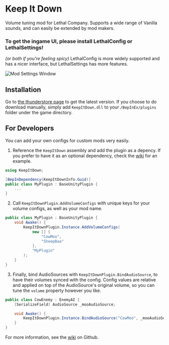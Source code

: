 # Keep It Down

Volume tuning mod for Lethal Company. Supports a wide range of Vanilla sounds, and can easily be extended by mod makers.

### To get the ingame UI, please install LethalConfig or LethalSettings!
 _(or both if you're feeling spicy)_ LethalConfig is more widely supported and has a nicer interface, but LethalSettings has more features.

![Mod Settings Window](https://github.com/Kesomannen/KeepItDown/assets/113015915/39229796-b2e2-4712-9d42-fd6c2d51f2dd)

## Installation

Go to [the thunderstore page](https://thunderstore.io/c/lethal-company/p/Kesomannen/KeepItDown/) to get the latest version. If you choose to do download manually, simply add `KeepItDown.dll` to your `/BepInEx/plugins` folder under the game directory.

## For Developers

You can add your own configs for custom mods very easily.

1. Reference the `KeepItDown` assembly and add the plugin as a depency. If you prefer to have it as an optional dependency, check the [wiki](https://github.com/Kesomannen/KeepItDown/wiki) for an example.
```cs
using KeepItDown;

[BepInDependency(KeepItDownInfo.Guid)]
public class MyPlugin : BaseUnityPlugin {
    ...
}
```
2. Call `KeepItDownPlugin.AddVolumeConfigs` with unique keys for your volume configs, as well as your mod name.
```cs
public class MyPlugin : BaseUnityPlugin {
    void Awake() {
        KeepItDownPlugin.Instance.AddVolumeConfigs(
            new [] {
                "CowMoo",
                "SheepBaa"
            },
            "MyPlugin"
        );
    }
}
```
3. Finally, bind AudioSources with `KeepItDownPlugin.BindAudioSource`, to have their volumes synced with the config. Config values are relative and applied on top of the AudioSource's original volume, so you can tune the `volume` property however you like.
```cs
public class CowEnemy : EnemyAI {
    [SerializeField] AudioSource _mooAudioSource;

    void Awake() {
        KeepItDownPlugin.Instance.BindAudioSource("CowMoo", _mooAudioSource);
    }
}
```

For more information, see the [wiki](https://github.com/Kesomannen/KeepItDown/wiki) on Github.